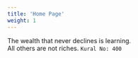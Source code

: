 ```yaml
---
title: 'Home Page'
weight: 1
---
```


The wealth that never declines is learning.<br>
All others are not riches. `Kural No: 400`